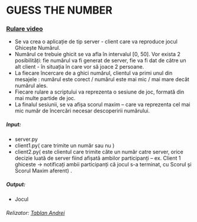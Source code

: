 # GUESS THE NUMBER
### [Rulare video](https://youtu.be/OTGeD9U5ZVc)
- Se va crea o aplicație de tip server - client care va reproduce jocul Ghicește Numărul.
- Numărul ce trebuie ghicit se va afla în intervalul [0, 50]. Vor exista 2 posibilități: fie
numărul va fi generat de server, fie va fi dat de către un alt client - în situația în care vor
să joace 2 persoane. 
- La fiecare încercare de a ghici numărul, clientul va primi unul din
mesajele : numărul este corect / numărul este mai mic / mai mare decât numărul ales.
- Fiecare rulare a scriptului va reprezenta o sesiune de joc, formată din mai multe partide
de joc. 
- La finalul sesiunii, se va afișa scorul maxim – care va reprezenta cel mai mic
număr de încercări necesar descoperirii numărului.

##### Input:
- server.py
- client1.py( care trimite un număr sau nu )
- client2.py( este clientul care trimite câte un număr catre server, orice
decizie luată de server fiind afișată ambilor participanți – ex. Client 1 ghiceste ->
notificați ambii participanți că jocul s-a terminat, cu Scorul și Scorul Maxim aferent) .

##### Output:
- Jocul 

###### Relizator: [Tablan Andrei](https://github.com/andreitablan "Andrei Tablan")
